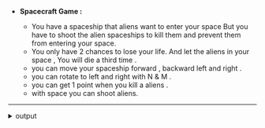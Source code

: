 - **Spacecraft Game :** 

  - You have a spaceship that aliens want to enter your space But you have to shoot the alien spaceships to kill them and prevent them from entering your space.
  - You only have 2 chances to lose your life. And let the aliens in your space , You will die a third time .
  - you can move your spaceship forward , backward left and right .
  - you can rotate to left and right with N & M . 
  - you can get 1 point when you kill a aliens .
  - with space you can shoot aliens.
  
   
---
 
  <details>
      <summary>output</summary>
      <br>
      <img src="https://github.com/hedieh-hj/os-lab/blob/master/12/output.png?raw=true" width="350" title="summery of output">

  </details>
